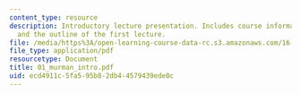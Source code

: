 ```yaml
---
content_type: resource
description: Introductory lecture presentation. Includes course information, agenda,
  and the outline of the first lecture.
file: /media/https%3A/open-learning-course-data-rc.s3.amazonaws.com/16-886-air-transportation-systems-architecting-spring-2004/ecd4911c5fa595b82db44579439ede0c_01_murman_intro.pdf
file_type: application/pdf
resourcetype: Document
title: 01_murman_intro.pdf
uid: ecd4911c-5fa5-95b8-2db4-4579439ede0c
---
```

